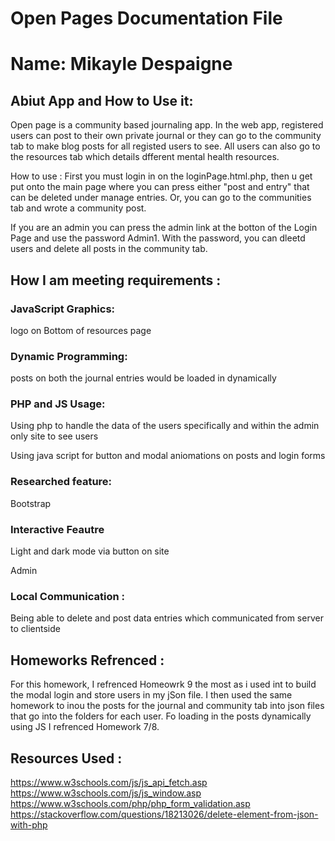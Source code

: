 # Open Pages Documentation File 
# Name: Mikayle Despaigne 

## Abiut App and How to Use it:
Open page is a community based journaling app. In the web app, registered users can post to their own private journal or they can go to the community tab to make blog posts for all registed users to see. All users can also go to the resources tab which details dfferent mental health resources.

How to use : First you must login in on the loginPage.html.php, then u get put onto the main page where you can press either "post and entry" that can be deleted under manage entries. Or, you can go to the communities tab and wrote a community post. 

If you are an admin you can press the admin link at the botton of the Login Page and use the password Admin1. With the password, you can dleetd users and delete all posts in the community tab.


## How I am meeting requirements :

 ### JavaScript Graphics: 
 logo on Bottom of resources page

 ### Dynamic Programming: 
 posts on both the journal entries would be loaded in dynamically
 ### PHP and JS Usage: 
Using php to handle the data of the users specifically and within the admin only site to see users 

Using java script for button and modal aniomations on posts and login forms 
 ### Researched feature: 
 Bootstrap

 ### Interactive Feautre 
Light and dark mode via button on site  

Admin  

 ### Local Communication : 
 Being able to delete and post data entries which communicated from server to clientside 



## Homeworks Refrenced : 

For this homework, I refrenced Homeowrk 9 the most as i used int to build the modal login and store users in my jSon file. I then used the same homework to inou the posts for the journal and community tab into json files that go into the folders for each user. Fo loading in the posts dynamically using JS I refrenced Homework 7/8. 


## Resources Used :

https://www.w3schools.com/js/js_api_fetch.asp
https://www.w3schools.com/js/js_window.asp
https://www.w3schools.com/php/php_form_validation.asp 
https://stackoverflow.com/questions/18213026/delete-element-from-json-with-php 